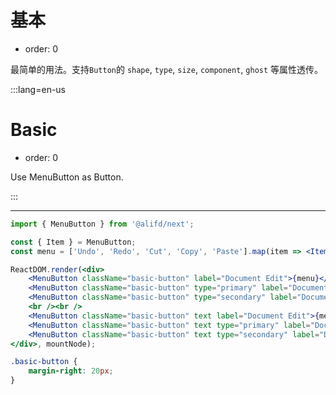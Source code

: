 # 基本

- order: 0

最简单的用法。支持`Button`的 `shape`, `type`, `size`, `component`, `ghost` 等属性透传。

:::lang=en-us
# Basic

- order: 0

Use MenuButton as Button.

:::

---

````jsx
import { MenuButton } from '@alifd/next';

const { Item } = MenuButton;
const menu = ['Undo', 'Redo', 'Cut', 'Copy', 'Paste'].map(item => <Item key={item}>{item}</Item>);

ReactDOM.render(<div>
    <MenuButton className="basic-button" label="Document Edit">{menu}</MenuButton>
    <MenuButton className="basic-button" type="primary" label="Document Edit">{menu}</MenuButton>
    <MenuButton className="basic-button" type="secondary" label="Document Edit">{menu}</MenuButton>
    <br /><br />
    <MenuButton className="basic-button" text label="Document Edit">{menu}</MenuButton>
    <MenuButton className="basic-button" text type="primary" label="Document Edit">{menu}</MenuButton>
    <MenuButton className="basic-button" text type="secondary" label="Document Edit">{menu}</MenuButton>
</div>, mountNode);
````

````css
.basic-button {
    margin-right: 20px;
}
````
